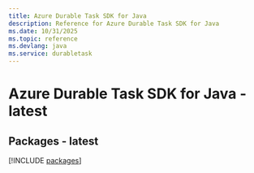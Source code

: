 ```yaml
---
title: Azure Durable Task SDK for Java
description: Reference for Azure Durable Task SDK for Java
ms.date: 10/31/2025
ms.topic: reference
ms.devlang: java
ms.service: durabletask
---
```

# Azure Durable Task SDK for Java - latest
## Packages - latest
[!INCLUDE [packages](durable-task-index.md)]